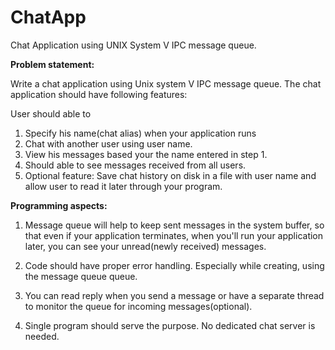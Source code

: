 # ChatApp
Chat Application using UNIX System V IPC message queue.

**Problem statement:**

Write a chat application using Unix system V IPC message queue.
The chat application should have following features:

 User should able to
1. Specify his name(chat alias) when your application runs
2. Chat with another user using user name. 
3. View his messages based your the name entered in step 1.
4. Should able to see messages received from all users.
5. Optional feature: Save chat history on disk in a file with user name and allow user to read it later through your program.


**Programming aspects:**

1. Message queue will help to keep sent messages in the system buffer, so that even if your application terminates, when you'll run your application later, you can see your unread(newly received) messages.

2. Code should have proper error handling. Especially while creating, using the message queue queue. 

3. You can read reply when you send a message or have a separate thread to monitor the queue for incoming messages(optional).

4. Single program should serve the purpose. No dedicated chat server is needed.
